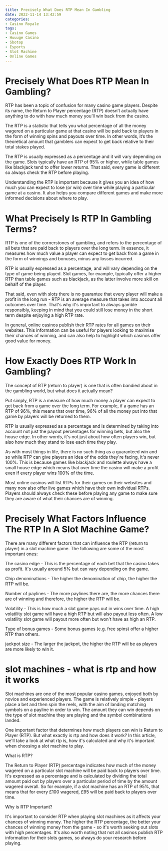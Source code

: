 ```yaml
---
title: Precisely What Does RTP Mean In Gambling 
date: 2022-11-14 13:42:59
categories:
- Casino Royale
tags:
- Casino Games
- Huuuge Casino
- Sbotop
- Esports
- Slot Machine
- Online Games
---
```



#  Precisely What Does RTP Mean In Gambling? 

RTP has been a topic of confusion for many casino game players. Despite its name, the Return to Player percentage (RTP) doesn’t actually have anything to do with how much money you’ll win back from the casino. 

The RTP is a statistic that tells you what percentage of all the money wagered on a particular game at that casino will be paid back to players in the form of winning spins and payouts over time. In other words, it’s the theoretical amount that gamblers can expect to get back relative to their total stakes played. 

The RTP is usually expressed as a percentage and it will vary depending on the game. Slots typically have an RTP of 95% or higher, while table games like blackjack tend to offer lower returns. That said, every game is different so always check the RTP before playing. 

Understanding the RTP is important because it gives you an idea of how much you can expect to lose (or win) over time while playing a particular game at a casino. It also helps you compare different games and make more informed decisions about where to play.

#  What Precisely Is RTP In Gambling Terms? 

RTP is one of the cornerstones of gambling, and refers to the percentage of all bets that are paid back to players over the long term. In essence, it measures how much value a player can expect to get back from a game in the form of winnings and bonuses, minus any losses incurred. 

RTP is usually expressed as a percentage, and will vary depending on the type of game being played. Slot games, for example, typically offer a higher RTP than table games such as blackjack, as the latter involve more skill on behalf of the player. 

That said, even with slots there is no guarantee that every player will make a profit in the long run - RTP is an average measure that takes into account all outcomes over time. That's why it's important to always gamble responsibly, keeping in mind that you could still lose money in the short term despite enjoying a high RTP rate. 

In general, online casinos publish their RTP rates for all games on their websites. This information can be useful for players looking to maximise their chances of winning, and can also help to highlight which casinos offer good value for money.

#  How Exactly Does RTP Work In Gambling? 

The concept of RTP (return to player) is one that is often bandied about in the gambling world, but what does it actually mean? 

Put simply, RTP is a measure of how much money a player can expect to get back from a game over the long term. For example, if a game has an RTP of 96%, this means that over time, 96% of all the money put into that game by players will be returned to them. 

RTP is usually expressed as a percentage and is determined by taking into account not just the payout percentages for winning bets, but also the house edge. In other words, it's not just about how often players win, but also how much they stand to lose each time they play. 

As with most things in life, there is no such thing as a guaranteed win and so while RTP can give players an idea of the odds they're facing, it's never 100%. This is because games like blackjack and roulette always have a small house edge which means that over time the casino will make a profit even if every player wins 100% of the time. 

Most online casinos will list RTPs for their games on their websites and many now also offer live games which have their own individual RTPs. Players should always check these before playing any game to make sure they are aware of what their chances are of winning.

#  Precisely What Factors Influence The RTP In A Slot Machine Game? 

There are many different factors that can influence the RTP (return to player) in a slot machine game. The following are some of the most important ones:

The casino edge - This is the percentage of each bet that the casino takes as profit. It's usually around 5% but can vary depending on the game. 

Chip denominations - The higher the denomination of chip, the higher the RTP will be. 

Number of paylines - The more paylines there are, the more chances there are of winning and therefore, the higher the RTP will be. 

Volatility - This is how much a slot game pays out in wins over time. A high volatility slot game will have a high RTP but will also payout less often. A low volatility slot game will payout more often but won't have as high an RTP. 

Type of bonus games - Some bonus games (e.g. free spins) offer a higher RTP than others. 

 jackpot size - The larger the jackpot, the higher the RTP will be as players are more likely to win it.

#  slot machines - what is rtp and how it works

Slot machines are one of the most popular casino games, enjoyed both by novice and experienced players. The game is relatively simple - players place a bet and then spin the reels, with the aim of landing matching symbols on a payline in order to win. The amount they can win depends on the type of slot machine they are playing and the symbol combinations landed.

One important factor that determines how much players can win is Return to Player (RTP). But what exactly is rtp and how does it work? In this article, we'll take a look at what rtp is, how it's calculated and why it's important when choosing a slot machine to play.

What is RTP?

The Return to Player (RTP) percentage indicates how much of the money wagered on a particular slot machine will be paid back to players over time. It's expressed as a percentage and is calculated by dividing the total amount paid out by players over a particular period of time by the amount wagered overall. So for example, if a slot machine has an RTP of 95%, that means that for every £100 wagered, £95 will be paid back to players over time.

Why is RTP Important?

It's important to consider RTP when playing slot machines as it affects your chances of winning money. The higher the RTP percentage, the better your chances of winning money from the game - so it's worth seeking out slots with high percentages. It's also worth noting that not all casinos publish RTP information for their slots games, so always do your research before playing.